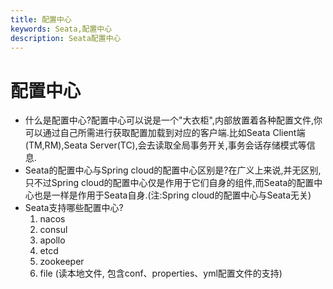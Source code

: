 ```yaml
---
title: 配置中心
keywords: Seata,配置中心
description: Seata配置中心
---
```


# 配置中心

- 什么是配置中心?配置中心可以说是一个"大衣柜",内部放置着各种配置文件,你可以通过自己所需进行获取配置加载到对应的客户端.比如Seata Client端(TM,RM),Seata Server(TC),会去读取全局事务开关,事务会话存储模式等信息.
- Seata的配置中心与Spring cloud的配置中心区别是?在广义上来说,并无区别,只不过Spring cloud的配置中心仅是作用于它们自身的组件,而Seata的配置中心也是一样是作用于Seata自身.(注:Spring cloud的配置中心与Seata无关)
- Seata支持哪些配置中心?
  1. nacos
  2. consul
  3. apollo
  4. etcd
  5. zookeeper
  7. file (读本地文件, 包含conf、properties、yml配置文件的支持)

